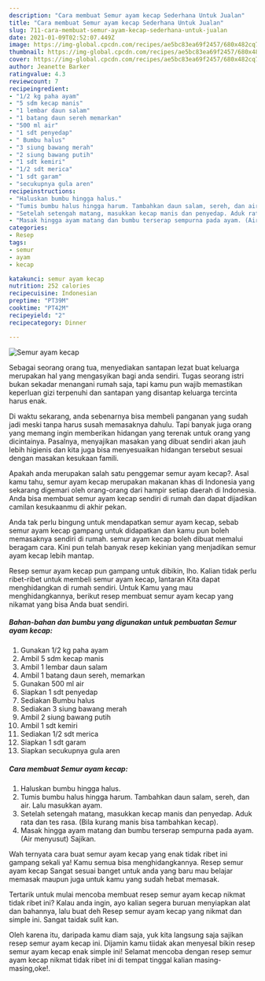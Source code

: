 ```yaml
---
description: "Cara membuat Semur ayam kecap Sederhana Untuk Jualan"
title: "Cara membuat Semur ayam kecap Sederhana Untuk Jualan"
slug: 711-cara-membuat-semur-ayam-kecap-sederhana-untuk-jualan
date: 2021-01-09T02:52:07.449Z
image: https://img-global.cpcdn.com/recipes/ae5bc83ea69f2457/680x482cq70/semur-ayam-kecap-foto-resep-utama.jpg
thumbnail: https://img-global.cpcdn.com/recipes/ae5bc83ea69f2457/680x482cq70/semur-ayam-kecap-foto-resep-utama.jpg
cover: https://img-global.cpcdn.com/recipes/ae5bc83ea69f2457/680x482cq70/semur-ayam-kecap-foto-resep-utama.jpg
author: Jeanette Barker
ratingvalue: 4.3
reviewcount: 7
recipeingredient:
- "1/2 kg paha ayam"
- "5 sdm kecap manis"
- "1 lembar daun salam"
- "1 batang daun sereh memarkan"
- "500 ml air"
- "1 sdt penyedap"
- " Bumbu halus"
- "3 siung bawang merah"
- "2 siung bawang putih"
- "1 sdt kemiri"
- "1/2 sdt merica"
- "1 sdt garam"
- "secukupnya gula aren"
recipeinstructions:
- "Haluskan bumbu hingga halus."
- "Tumis bumbu halus hingga harum. Tambahkan daun salam, sereh, dan air. Lalu masukkan ayam."
- "Setelah setengah matang, masukkan kecap manis dan penyedap. Aduk rata dan tes rasa. (Bila kurang manis bisa tambahkan kecap)."
- "Masak hingga ayam matang dan bumbu terserap sempurna pada ayam. (Air menyusut) Sajikan."
categories:
- Resep
tags:
- semur
- ayam
- kecap

katakunci: semur ayam kecap 
nutrition: 252 calories
recipecuisine: Indonesian
preptime: "PT39M"
cooktime: "PT42M"
recipeyield: "2"
recipecategory: Dinner

---
```



![Semur ayam kecap](https://img-global.cpcdn.com/recipes/ae5bc83ea69f2457/680x482cq70/semur-ayam-kecap-foto-resep-utama.jpg)

Sebagai seorang orang tua, menyediakan santapan lezat buat keluarga merupakan hal yang mengasyikan bagi anda sendiri. Tugas seorang istri bukan sekadar menangani rumah saja, tapi kamu pun wajib memastikan keperluan gizi terpenuhi dan santapan yang disantap keluarga tercinta harus enak.

Di waktu  sekarang, anda sebenarnya bisa membeli panganan yang sudah jadi meski tanpa harus susah memasaknya dahulu. Tapi banyak juga orang yang memang ingin memberikan hidangan yang terenak untuk orang yang dicintainya. Pasalnya, menyajikan masakan yang dibuat sendiri akan jauh lebih higienis dan kita juga bisa menyesuaikan hidangan tersebut sesuai dengan masakan kesukaan famili. 



Apakah anda merupakan salah satu penggemar semur ayam kecap?. Asal kamu tahu, semur ayam kecap merupakan makanan khas di Indonesia yang sekarang digemari oleh orang-orang dari hampir setiap daerah di Indonesia. Anda bisa membuat semur ayam kecap sendiri di rumah dan dapat dijadikan camilan kesukaanmu di akhir pekan.

Anda tak perlu bingung untuk mendapatkan semur ayam kecap, sebab semur ayam kecap gampang untuk didapatkan dan kamu pun boleh memasaknya sendiri di rumah. semur ayam kecap boleh dibuat memalui beragam cara. Kini pun telah banyak resep kekinian yang menjadikan semur ayam kecap lebih mantap.

Resep semur ayam kecap pun gampang untuk dibikin, lho. Kalian tidak perlu ribet-ribet untuk membeli semur ayam kecap, lantaran Kita dapat menghidangkan di rumah sendiri. Untuk Kamu yang mau menghidangkannya, berikut resep membuat semur ayam kecap yang nikamat yang bisa Anda buat sendiri.

<!--inarticleads1-->

##### Bahan-bahan dan bumbu yang digunakan untuk pembuatan Semur ayam kecap:

1. Gunakan 1/2 kg paha ayam
1. Ambil 5 sdm kecap manis
1. Ambil 1 lembar daun salam
1. Ambil 1 batang daun sereh, memarkan
1. Gunakan 500 ml air
1. Siapkan 1 sdt penyedap
1. Sediakan  Bumbu halus
1. Sediakan 3 siung bawang merah
1. Ambil 2 siung bawang putih
1. Ambil 1 sdt kemiri
1. Sediakan 1/2 sdt merica
1. Siapkan 1 sdt garam
1. Siapkan secukupnya gula aren




<!--inarticleads2-->

##### Cara membuat Semur ayam kecap:

1. Haluskan bumbu hingga halus.
1. Tumis bumbu halus hingga harum. Tambahkan daun salam, sereh, dan air. Lalu masukkan ayam.
1. Setelah setengah matang, masukkan kecap manis dan penyedap. Aduk rata dan tes rasa. (Bila kurang manis bisa tambahkan kecap).
1. Masak hingga ayam matang dan bumbu terserap sempurna pada ayam. (Air menyusut) Sajikan.




Wah ternyata cara buat semur ayam kecap yang enak tidak ribet ini gampang sekali ya! Kamu semua bisa menghidangkannya. Resep semur ayam kecap Sangat sesuai banget untuk anda yang baru mau belajar memasak maupun juga untuk kamu yang sudah hebat memasak.

Tertarik untuk mulai mencoba membuat resep semur ayam kecap nikmat tidak ribet ini? Kalau anda ingin, ayo kalian segera buruan menyiapkan alat dan bahannya, lalu buat deh Resep semur ayam kecap yang nikmat dan simple ini. Sangat taidak sulit kan. 

Oleh karena itu, daripada kamu diam saja, yuk kita langsung saja sajikan resep semur ayam kecap ini. Dijamin kamu tiidak akan menyesal bikin resep semur ayam kecap enak simple ini! Selamat mencoba dengan resep semur ayam kecap nikmat tidak ribet ini di tempat tinggal kalian masing-masing,oke!.


